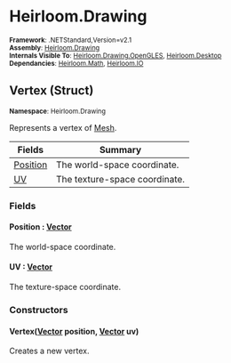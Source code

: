 # Heirloom.Drawing

<small>**Framework**: .NETStandard,Version=v2.1</small>  
<small>**Assembly**: [Heirloom.Drawing](../Heirloom.Drawing/Heirloom.Drawing.md)</small>  
<small>**Internals Visible To**: [Heirloom.Drawing.OpenGLES](../Heirloom.Drawing.OpenGLES/Heirloom.Drawing.OpenGLES.md), [Heirloom.Desktop](../Heirloom.Desktop/Heirloom.Desktop.md)</small>  
<small>**Dependancies**: [Heirloom.Math](../Heirloom.Math/Heirloom.Math.md), [Heirloom.IO](../Heirloom.IO/Heirloom.IO.md)</small>  

## Vertex (Struct)
<small>**Namespace**: Heirloom.Drawing</small>  

Represents a vertex of [Mesh](Heirloom.Drawing.Mesh.md).

| Fields                   | Summary                       |
|--------------------------|-------------------------------|
| [Position](#POSF46C3C91) | The world-space coordinate.   |
| [UV](#UV43256FCF)        | The texture-space coordinate. |

### Fields

#### <a name="POSF46C3C91"></a>Position : [Vector](../Heirloom.Math/Heirloom.Math.Vector.md)

The world-space coordinate.

#### <a name="UV43256FCF"></a>UV : [Vector](../Heirloom.Math/Heirloom.Math.Vector.md)

The texture-space coordinate.

### Constructors

#### Vertex([Vector](../Heirloom.Math/Heirloom.Math.Vector.md) position, [Vector](../Heirloom.Math/Heirloom.Math.Vector.md) uv)

Creates a new vertex.

